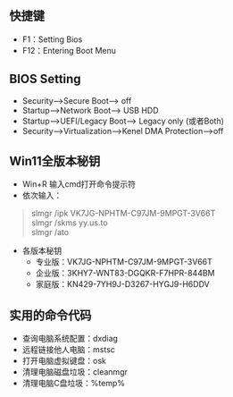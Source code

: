 ## 快捷键
- F1：Setting Bios
- F12：Entering Boot Menu

## BIOS Setting
- Security-->Secure Boot--> off
- Startup-->Network Boot--> USB HDD
- Startup-->UEFI/Legacy Boot--> Legacy only (或者Both)
- Security-->Virtualization-->Kenel DMA Protection-->off

## Win11全版本秘钥
- Win+R 输入cmd打开命令提示符
- 依次输入：
> slmgr /ipk VK7JG-NPHTM-C97JM-9MPGT-3V66T  
> slmgr /skms yy.us.to  
> slmgr /ato  
- 各版本秘钥
  - 专业版：VK7JG-NPHTM-C97JM-9MPGT-3V66T
  - 企业版：3KHY7-WNT83-DGQKR-F7HPR-844BM
  - 家庭版：KN429-7YH9J-D3267-HYGJ9-H6DDV

## 实用的命令代码
- 查询电脑系统配置：dxdiag
- 远程链接他人电脑：mstsc
- 打开电脑虚拟键盘：osk
- 清理电脑磁盘垃圾：cleanmgr
- 清理电脑C盘垃圾：%temp%
